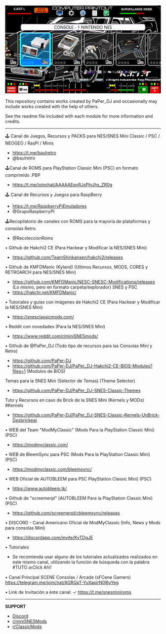 ![logo](https://github.com/PaPer-DJ/PaPer_DJ-SNES-Classic-Themes/blob/master/SNES.90s_knight_rider.png)

This repository contains works created by PaPer_DJ and occasionally may include works created with the help of others. 

See the readme file included with each module for more information and credits.

----------------------------------------------------------------

🕹 Canal de Juegos, Recursos y PACKS para NES/SNES Mini Classic / PSC / NEOGEO / RasPi / Minis
- https://t.me/baulretro
- @baulretro

🕹Canal de ROMS para PlayStation Classic Mini (PSC) en formato comprimido .PBP
- https://t.me/joinchat/AAAAAEqvRJsPlnJhs_ZR0g

🕹 Canal de Recursos y Juegos para RaspBerry
- https://t.me/RaspberryPiEmuladores
- @GrupoRaspberryPI

🕹Recopilatorio de canales con ROMS para la mayoría de plataformas y consolas Retro.
- @RecoleccionRoms

• Github de Hakchi2 CE (Para Hackear y Modificar la NES/SNES Mini)
- https://github.com/TeamShinkansen/hakchi2/releases

• Github de KMFDManic (Kyland) (Ultimos Recursos, MODS, CORES y RETROARCH para NES/SNES Mini)
- https://github.com/KMFDManic/NESC-SNESC-Modifications/releases
 (Lo mismo, pero en formato carpeta/explorador) SNES y PSC
- https://hakchi.net/KMFDManic/

• Tutoriales y guias con imágenes de Hakchi2 CE (Para Hackear y Modificar la NES/SNES Mini)
- https://snesclassicmods.com/

• Reddit con novedades (Para la NES/SNES Mini)
- https://www.reddit.com/r/miniSNESmods/

• Github de @PaPer_DJ (Todo tipo de recursos para las Consolas Mini y Retro)
- https://github.com/PaPer-DJ
- https://github.com/PaPer-DJ/PaPer_DJ-Hakchi2-CE-BIOS-Modules?files=1 (Modulos de BIOS)

Temas para la SNES Mini (Selector de Temas) (Theme Selector)
- https://github.com/PaPer-DJ/PaPer_DJ-SNES-Classic-Themes

Tuto y Recursos en caso de Brick de la SNES Mini (Kernels y MODs) #Kernels
- https://github.com/PaPer-DJ/PaPer_DJ-SNES-Classic-Kernels-UnBrick-Desbrickear


• WEB del Team "ModMyClassic" (Mods Para la PlayStation Classic Mini) (PSC)
- https://modmyclassic.com/

• WEB de BleemSync para PSC (Mods Para la PlayStation Classic Mini) (PSC)
- https://modmyclassic.com/bleemsync/

• WEB Oficial de AUTOBLEEM para PSC PlayStation Classic Mini) (PSC)
- https://www.autobleem.tk/

• Github de "screemerpl" (AUTOBLEEM Para la PlayStation Classic Mini) (PSC)
- https://github.com/screemerpl/cbleemsync/releases


• DISCORD - Canal Americano Oficial de ModMyClassic (Info, News y Mods para consolas Mini)
- https://discordapp.com/invite/KyTDgJE


• Tutoriales

- Se recomienda usar alguno de los tutoriales actualizados realizados en este mismo canal, utilizando la función de búsqueda con la palabra #TUTO 🔙Click Ahí!

• Canal Principal SCENE Consolas / Arcade (sFCene Gamers)
https://telegram.me/joinchat/AGRQpT-YuXapirN0l6yYeg

• Link de Invitación a éste canal:
✓ https://t.me/snesminiroms

--------------------------------------------------------------------



**SUPPORT**

- [Discord](https://discord.gg/mzEeWAn)
- [r/miniSNESMods](https://www.reddit.com/r/miniSNESMods/) 
- [r/ClassicMods](https://www.reddit.com/r/ClassicMods/) 
